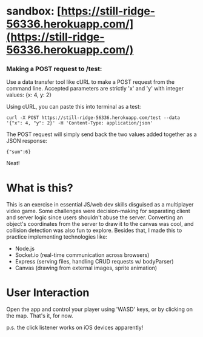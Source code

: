# sandbox: [https://still-ridge-56336.herokuapp.com/](https://still-ridge-56336.herokuapp.com/)

### Making a POST request to /test:

Use a data transfer tool like cURL to make a POST request from the command line. Accepted parameters are strictly 'x' and 'y' with integer values: {x: 4, y: 2}

Using cURL, you can paste this into terminal as a test:

```curl -X POST https://still-ridge-56336.herokuapp.com/test --data '{"x": 4, "y": 2}' -H 'Content-Type: application/json'```

The POST request will simply send back the two values added together as a JSON response:

```{"sum":6}```

Neat!

# What is this?
This is an exercise in essential JS/web dev skills disguised as a multiplayer video game.
Some challenges were decision-making for separating client and server logic since users shouldn't abuse the server.
Converting an object's coordinates from the server to draw it to the canvas was cool, and collision detection was also fun to explore.
Besides that, I made this to practice implementing technologies like:
- Node.js
- Socket.io (real-time communication across browsers)
- Express (serving files, handling CRUD requests w/ bodyParser)
- Canvas (drawing from external images, sprite animation)

# User Interaction
Open the app and control your player using 'WASD' keys, or by clicking on the map. That's it, for now.

p.s. the click listener works on iOS devices apparently!
